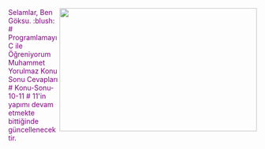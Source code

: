 <img src="https://media.giphy.com/media/ro08ZmQ1MeqZypzgDN/giphy.gif" align="right" width="400" height="250">
<font color="purple">
Selamlar, Ben Göksu. :blush: 
# Programlamayı C ile Öğreniyorum Muhammet Yorulmaz Konu Sonu Cevapları
# Konu-Sonu-10-11
# 11'in yapımı devam etmekte bittiğinde güncellenecektir.
